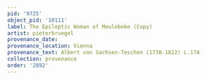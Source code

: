 ```yaml
---
pid: '9725'
object_pid: '10111'
label: The Epileptic Woman of Meulebeke (Copy)
artist: pieterbruegel
provenance_date:
provenance_location: Vienna
provenance_text: Albert von Sachsen-Teschen (1738-1822) L.174
collection: provenance
order: '2892'
---
```

